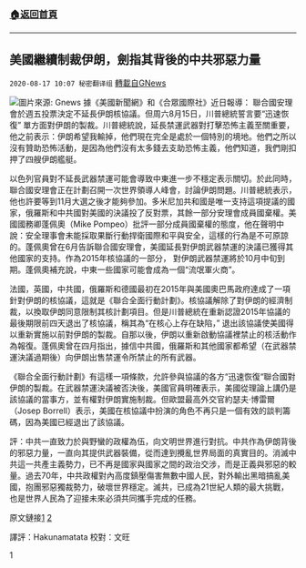 ###  [:house:返回首頁](https://github.com/ourhimalayas/txt)
---

## 美國繼續制裁伊朗，劍指其背後的中共邪惡力量
`2020-08-17 10:07 秘密翻译组` [轉載自GNews](https://gnews.org/zh-hant/300500/)

![](https://s3.amazonaws.com/gnews-media-offload/wp-content/uploads/2020/08/17100119/1-79.png)圖片來源: Gnews 
據《美國新聞網》和《合眾國際社》近日報導： 聯合國安理會於週五投票決定不延長伊朗核協議。但周六8月15日，川普總統誓言要“迅速恢復” 單方面對伊朗的製裁。川普總統說，延長禁運武器對打擊恐怖主義至關重要，他之前表示：伊朗希望我輸掉，他們現在完全是處於一個特別的境地。他們之所以沒有贊助恐怖活動，是因為他們沒有太多錢去支助恐怖主義，他們知道，我們剛扣押了四艘伊朗艦艇。

以色列官員對不延長武器禁運可能會導致中東進一步不穩定表示關切。於此同時，聯合國安理會正在計劃召開一次世界領導人峰會，討論伊朗問題。川普總統表示，他也許要等到11月大選之後才能夠參加。多米尼加共和國是唯一支持這項提議的國家，俄羅斯和中共國對美國的決議投了反對票，其餘一部分安理會成員國棄權。美國國務卿蓬佩奧（Mike Pompeo）批評一部分成員國棄權的態度，他在聲明中說：安全理事會未能採取果斷行動捍衛國際和平與安全，這樣的行為是不可原諒的。蓬佩奧曾在6月告訴聯合國安理會，美國延長對伊朗武器禁運的決議已獲得其他國家的支持。作為2015年核協議的一部分， 對伊朗武器禁運將於10月中旬到期。蓬佩奧補充說，中東一些國家可能會成為一個“流氓軍火商”。

法國，英國，中共國，俄羅斯和德國最初在2015年與美國奧巴馬政府達成了一項針對伊朗的核協議，這就是《聯合全面行動計劃》。核協議解除了對伊朗的經濟制裁，以換取伊朗同意限制其核計劃項目。但是川普總統在重新認證2015年協議的最後期限前四天退出了核協議，稱其為“在核心上存在缺陷，” 退出該協議使美國得以重新實施以前對伊朗的製裁。自那以後，伊朗以重新啟動協議裡禁止的核活動作為報復。蓬佩奧曾在四月指出，據信中共國，俄羅斯和其他國家都希望（在武器禁運決議過期後）向伊朗出售禁運令所禁止的所有武器。

《聯合全面行動計劃》有這樣一項條款，允許參與協議的各方“迅速恢復“聯合國對伊朗的製裁。在武器禁運決議被否決後，美國官員明確表示，美國從理論上講仍是該協議的當事方，並有權對伊朗實施制裁。但歐盟最高外交官約瑟夫·博雷爾（Josep Borrell）表示，美國在核協議中扮演的角色不再只是一個有效的談判籌碼，因為美國已經退出了該協議。

評：中共一直致力於與野蠻的政權為伍，向文明世界進行對抗。中共作為伊朗背後的邪惡力量，一直向其提供武器裝備，從而達到攪亂世界局面的真實目的。消滅中共這一共產主義勢力，已不再是國家與國家之間的政治交涉，而是正義與邪惡的較量。過去70年，中共政權對內高度鎮壓傷害無數中國人民，對外輸出黑暗搞亂美國，抱團邪惡獨裁勢力，破壞世界穩定。滅共，已成為21世紀人類的最大挑戰，也是世界人民為了迎接未來必須共同攜手完成的任務。

原文鏈接[1](https://www.oann.com/president-trump-plans-to-enact-snapback-of-sanctions-on-iran/) [2](https://www.upi.com/Top_News/World-News/2020/08/15/United-Nations-rejects-US-proposal-to-extend-Iran-arms-embargo/9391597492139/)

譯評：Hakunamatata 
校對：文旺

1
